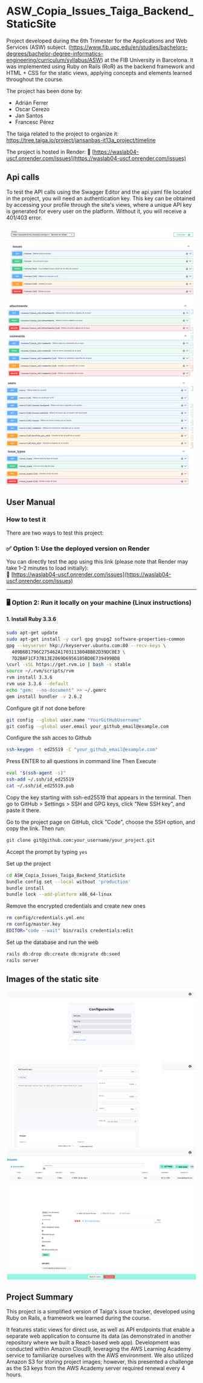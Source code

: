 
# ASW_Copia_Issues_Taiga_Backend_StaticSite

Project developed during the 6th Trimester for the Applications and Web Services (ASW) subject. (https://www.fib.upc.edu/en/studies/bachelors-degrees/bachelor-degree-informatics-engineering/curriculum/syllabus/ASW) at the FIB University in Barcelona. It was implemented using Ruby on Rails (RoR) as the backend framework and HTML + CSS for the static views, applying concepts and elements learned throughout the course.

The project has been done by:
* Adrián Ferrer
* Oscar Cerezo
* Jan Santos
* Francesc Pérez


The taiga related to the project to organize it: https://tree.taiga.io/project/jansanbas-it13a_project/timeline

The project is hosted in Render:
🔗 [https://waslab04-uscf.onrender.com/issues](https://waslab04-uscf.onrender.com/issues)
 

## Api calls

To test the API calls using the Swagger Editor and the api.yaml file located in the project, you will need an authentication key. This key can be obtained by accessing your profile through the site's views, where a unique API key is generated for every user on the platform. Without it, you will receive a 401/403 error.

![alt text](https://github.com/it13aprojecte1/ASW_Copia_Issues_Taiga_Backend_StaticSite/blob/main/image1.png)
![alt text](https://github.com/it13aprojecte1/ASW_Copia_Issues_Taiga_Backend_StaticSite/blob/main/iamge2.png)
![alt text](https://github.com/it13aprojecte1/ASW_Copia_Issues_Taiga_Backend_StaticSite/blob/main/iamge3.png)


## User Manual

### How to test it 
There are two ways to test this project:

### ✅ Option 1: Use the deployed version on Render

You can directly test the app using this link (please note that Render may take 1–2 minutes to load initially):  
🔗 [https://waslab04-uscf.onrender.com/issues](https://waslab04-uscf.onrender.com/issues)

---

### 🖥️ Option 2: Run it locally on your machine (Linux instructions)

#### 1. Install Ruby 3.3.6

```bash
sudo apt-get update
sudo apt-get install -y curl gpg gnupg2 software-properties-common
gpg --keyserver hkp://keyserver.ubuntu.com:80 --recv-keys \
  409B6B1796C275462A1703113804BB82D39DC0E3 \
  7D2BAF1CF37B13E2069D6956105BD0E739499BDB
\curl -sSL https://get.rvm.io | bash -s stable
source ~/.rvm/scripts/rvm
rvm install 3.3.6
rvm use 3.3.6 --default
echo "gem: --no-document" >> ~/.gemrc
gem install bundler -v 2.6.2

```

Configure git if not done before

```bash
git config --global user.name "YourGitHubUsername"
git config --global user.email your_github_email@example.com

```

Configure the ssh acces to Github

```bash
ssh-keygen -t ed25519 -C "your_github_email@example.com"
```

Press ENTER to all questions in command line
Then Execute

```bash
eval "$(ssh-agent -s)"
ssh-add ~/.ssh/id_ed25519
cat ~/.ssh/id_ed25519.pub
```

Copy the key starting with ssh-ed25519 that appears in the terminal.
Then go to GitHub > Settings > SSH and GPG keys, click "New SSH key", and paste it there.

Go to the project page on GitHub, click "Code", choose the SSH option, and copy the link. Then run:

```bash
git clone git@github.com:your_username/your_project.git
```


Accept the prompt by typing ```yes```

Set up the project

```bash
cd ASW_Copia_Issues_Taiga_Backend_StaticSite
bundle config set --local without 'production'
bundle install
bundle lock --add-platform x86_64-linux
```

Remove the encrypted credentials and create new ones

```bash
rm config/credentials.yml.enc
rm config/master.key
EDITOR="code --wait" bin/rails credentials:edit
```

Set up the database and run the web

```bash
rails db:drop db:create db:migrate db:seed 
rails server
```



## Images of the static site
![alt text](https://github.com/it13aprojecte1/ASW_Copia_Issues_Taiga_Backend_StaticSite/blob/main/config.png)
![alt text](https://github.com/it13aprojecte1/ASW_Copia_Issues_Taiga_Backend_StaticSite/blob/main/newIssue.png)
![alt text](https://github.com/it13aprojecte1/ASW_Copia_Issues_Taiga_Backend_StaticSite/blob/main/Issues.png)
![alt text](https://github.com/it13aprojecte1/ASW_Copia_Issues_Taiga_Backend_StaticSite/blob/main/Profile.png)

## Project Summary

This project is a simplified version of Taiga's issue tracker, developed using Ruby on Rails, a framework we learned during the course.

It features static views for direct use, as well as API endpoints that enable a separate web application to consume its data (as demonstrated in another repository where we built a React-based web app). Development was conducted within Amazon Cloud9, leveraging the AWS Learning Academy service to familiarize ourselves with the AWS environment. We also utilized Amazon S3 for storing project images; however, this presented a challenge as the S3 keys from the AWS Academy server required renewal every 4 hours.
